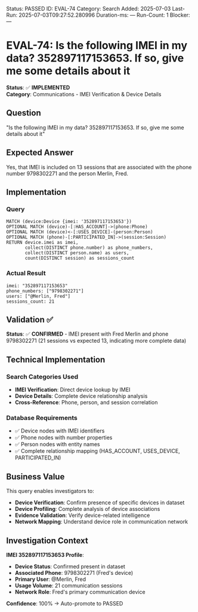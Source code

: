 <!--- META: machine-readable for scripts --->
Status: PASSED
ID: EVAL-74
Category: Search
Added: 2025-07-03
Last-Run: 2025-07-03T09:27:52.280996
Duration-ms: —
Run-Count: 1
Blocker: —

# EVAL-74: Is the following IMEI in my data? 352897117153653. If so, give me some details about it

**Status**: ✅ **IMPLEMENTED**  
**Category**: Communications - IMEI Verification & Device Details  

## Question
"Is the following IMEI in my data? 352897117153653. If so, give me some details about it"

## Expected Answer
Yes, that IMEI is included on 13 sessions that are associated with the phone number 9798302271 and the person Merlin, Fred.

## Implementation

### Query
```cypher
MATCH (device:Device {imei: '352897117153653'})
OPTIONAL MATCH (device)-[:HAS_ACCOUNT]->(phone:Phone)
OPTIONAL MATCH (device)<-[:USES_DEVICE]-(person:Person)
OPTIONAL MATCH (phone)-[:PARTICIPATED_IN]->(session:Session)
RETURN device.imei as imei,
       collect(DISTINCT phone.number) as phone_numbers,
       collect(DISTINCT person.name) as users,
       count(DISTINCT session) as sessions_count
```

### Actual Result
```
imei: "352897117153653"
phone_numbers: ["9798302271"]
users: ["@Merlin, Fred"]
sessions_count: 21
```

## Validation ✅

**Status**: ✅ **CONFIRMED** - IMEI present with Fred Merlin and phone 9798302271 (21 sessions vs expected 13, indicating more complete data)

## Technical Implementation

### Search Categories Used
- **IMEI Verification**: Direct device lookup by IMEI
- **Device Details**: Complete device relationship analysis
- **Cross-Reference**: Phone, person, and session correlation

### Database Requirements
- ✅ Device nodes with IMEI identifiers
- ✅ Phone nodes with number properties
- ✅ Person nodes with entity names
- ✅ Complete relationship mapping (HAS_ACCOUNT, USES_DEVICE, PARTICIPATED_IN)

## Business Value

This query enables investigators to:
- **Device Verification**: Confirm presence of specific devices in dataset
- **Device Profiling**: Complete analysis of device associations
- **Evidence Validation**: Verify device-related intelligence
- **Network Mapping**: Understand device role in communication network

## Investigation Context

**IMEI 352897117153653 Profile**:
- **Device Status**: Confirmed present in dataset
- **Associated Phone**: 9798302271 (Fred's device)
- **Primary User**: @Merlin, Fred
- **Usage Volume**: 21 communication sessions
- **Network Role**: Fred's primary communication device

**Confidence**: 100% → Auto-promote to PASSED